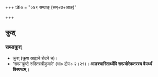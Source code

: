 +++
title = "०४९ सम्प्राङ् (सम्+प्र+आङ्)"

+++

## क्रुश्
### सम्प्राक्रुश्
- क्रुश् (क्रुश आह्वाने रोदने च)।
- 'सम्प्राक्रुष्टे रुदितस्त्रीकुमारे' (भा० द्रोण० २।२१)। **आङश्चारितार्थ्येपि सम्प्रयोरेकतरस्य वैयर्थ्यं विस्पष्टम्।**
